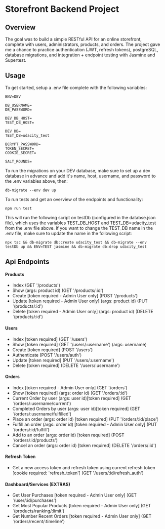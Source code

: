 # Storefront Backend Project

## Overview

The goal was to build a simple RESTful API for an online storefront, complete with users, administrators, products, and orders. The project gave me a chance to practice authentication (JWT, refresh tokens), postgreSQL, database migrations, and integration + endpoint testing with Jasmine and Supertest.

## Usage

To get started, setup a .env file complete with the following variables:

```
ENV=DEV

DB_USERNAME=
DB_PASSWORD=

DEV_DB_HOST=
TEST_DB_HOST=

DEV_DB=
TEST_DB=udacity_test

BCRYPT_PASSWORD=
TOKEN_SECRET=
COOKIE_SECRET=

SALT_ROUNDS=
```

To run the migrations on your DEV database, make sure to set up a dev database in advance and add it's name, host, username, and password to the .env variables above, then:

```
db-migrate --env dev up
```

To run tests and get an overview of the endpoints and functionality:

```
npm run test
```

This will run the following script on testDb (configured in the databse.json file), which uses the variables TEST_DB_HOST and TEST_DB=udacity_test from the .env file above. If you want to change the TEST_DB name in the .env file, make sure to update the name in the following script:

```
npx tsc && db-migrate db:create udacity_test && db-migrate --env testDb up && ENV=TEST jasmine && db-migrate db:drop udacity_test
```

## Api Endpoints

#### Products
- Index (GET '/products')
- Show (args: product id) (GET '/products/:id')
- Create [token required - Admin User only] (POST '/products')
- Update [token required - Admin User only] (args: product id) (PUT '/products/:id')
- Delete [token required - Admin User only] (args: product id) (DELETE '/products/:id')

#### Users
- Index [token required] (GET '/users')
- Show [token required] (GET '/users/:username') (args: username)
- Create [token required] (POST '/users')
- Authenticate (POST '/users/auth')
- Update [token required] (PUT '/users/:username')
- Delete [token required] (DELETE '/users/:username')

#### Orders
- Index [token required - Admin User only] (GET '/orders')
- Show [token required] (args: order id) (GET '/orders/:id')
- Current Order by user (args: user id)[token required] (GET '/orders/:username/current')
- Completed Orders by user (args: user id)[token required] (GET '/orders/:username/fulfilled')
- Place an order (args: order id) [token required] (PUT '/orders/:id/place')
- Fulfill an order (args: order id) [token required - Admin User only] (PUT '/orders/:id/fulfill')
- Add to an order (args: order id) [token required] (POST '/orders/:id/products')
- Cancel an order (args: order id) [token required] (DELETE '/orders/:id')

#### Refresh Token
- Get a new access token and refresh token using current refresh token [cookie required: 'refresh_token'] (GET '/users/:id/refresh_auth')

#### Dashboard/Services (EXTRAS)
- Get User Purchases [token required - Admin User only] (GET '/user/:id/purchases')
- Get Most Popular Products [token required - Admin User only] (GET '/products/ranking/:limit')
- Get Number Recent Orders [token required - Admin User only] (GET '/orders/recent/:timeline')
